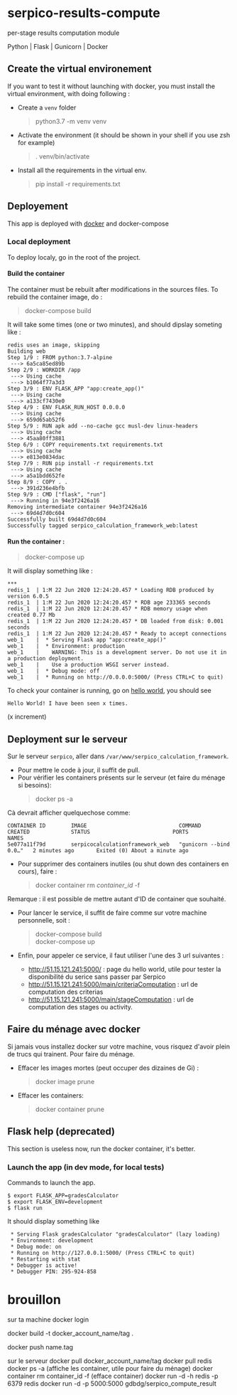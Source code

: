 # serpico-results-compute
per-stage results computation module

Python | Flask | Gunicorn | Docker

## Create the virtual environement
If you want to test it without launching with docker, you must install the virtual environment, with doing following : 
* Create a `venv` folder

    > python3.7 -m venv venv

* Activate the environment (it should be shown in your shell if you use zsh for example)

    > . venv/bin/activate


* Install all the requirements in the virtual env.

    > pip install -r requirements.txt

## Deployement
This app is deployed with  [docker](https://docs.docker.com/) and docker-compose
### Local deployment
To deploy localy, go in the root of the project.
#### Build the container
The container must  be rebuilt after modifications in the sources files. To rebuild the container image, do : 

> docker-compose build

It will take some times (one or two minutes), and should dipslay someting like : 
```
redis uses an image, skipping
Building web
Step 1/9 : FROM python:3.7-alpine
 ---> 6a5ca85ed89b
Step 2/9 : WORKDIR /app
 ---> Using cache
 ---> b1064f77a3d3
Step 3/9 : ENV FLASK_APP "app:create_app()"
 ---> Using cache
 ---> a133cf7430e0
Step 4/9 : ENV FLASK_RUN_HOST 0.0.0.0
 ---> Using cache
 ---> 659d65ab52f6
Step 5/9 : RUN apk add --no-cache gcc musl-dev linux-headers
 ---> Using cache
 ---> 45aa80ff3881
Step 6/9 : COPY requirements.txt requirements.txt
 ---> Using cache
 ---> e813e0834dac
Step 7/9 : RUN pip install -r requirements.txt
 ---> Using cache
 ---> a5a1bdd652fe
Step 8/9 : COPY . .
 ---> 391d236e4bfb
Step 9/9 : CMD ["flask", "run"]
 ---> Running in 94e3f2426a16
Removing intermediate container 94e3f2426a16
 ---> 69d4d7d0c604
Successfully built 69d4d7d0c604
Successfully tagged serpico_calculation_framework_web:latest
```
#### Run the container :

> docker-compose up


It will display something like : 
```
***
redis_1  | 1:M 22 Jun 2020 12:24:20.457 * Loading RDB produced by version 6.0.5
redis_1  | 1:M 22 Jun 2020 12:24:20.457 * RDB age 233365 seconds
redis_1  | 1:M 22 Jun 2020 12:24:20.457 * RDB memory usage when created 0.77 Mb
redis_1  | 1:M 22 Jun 2020 12:24:20.457 * DB loaded from disk: 0.001 seconds
redis_1  | 1:M 22 Jun 2020 12:24:20.457 * Ready to accept connections
web_1    |  * Serving Flask app "app:create_app()"
web_1    |  * Environment: production
web_1    |    WARNING: This is a development server. Do not use it in a production deployment.
web_1    |    Use a production WSGI server instead.
web_1    |  * Debug mode: off
web_1    |  * Running on http://0.0.0.0:5000/ (Press CTRL+C to quit)
```
To check your container is running, go on [hello world](http://0.0.0.0:5000/), you should see 
```
Hello World! I have been seen x times.
```
(x increment)


## Deployment sur le serveur
Sur le serveur ```serpico```, aller dans ```/var/www/serpico_calculation_framework```.
* Pour mettre le code à jour, il suffit de pull.
* Pour vérifier les containers présents sur le serveur (et faire du ménage si besoins): 
    > docker ps -a 

Cà devrait afficher quelquechose comme: 
```
CONTAINER ID        IMAGE                             COMMAND                  CREATED             STATUS                          PORTS               NAMES
5e077a11f79d        serpicocalculationframework_web   "gunicorn --bind 0.0…"   2 minutes ago       Exited (0) About a minute ago   
```
* Pour supprimer des containers inutiles (ou shut down des containers en  cours), faire : 
    > docker container rm *container_id* -f 

Remarque : il est possible de mettre autant d'ID de container que souhaité.
* Pour lancer le service, il suffit de faire comme sur votre machine personnelle, soit :
    >docker-compose build                                                                               
    >docker-compose up

* Enfin, pour appeler ce service, il faut utiliser l'une des 3 url suivantes : 
    * http://51.15.121.241:5000/ : page du hello world, utile pour tester la disponibilité du serice sans passer par Serpico
    * http://51.15.121.241:5000/main/criteriaComputation : url de computation des criterias
    * http://51.15.121.241:5000/main/stageComputation : url de computation des stages ou activity. 

## Faire du ménage avec docker
Si jamais vous installez docker sur votre machine, vous risquez d'avoir plein de trucs qui trainent.
Pour faire du ménage.
* Effacer les images mortes (peut occuper des dizaines de Gi) :
    > docker image prune
* Effacer les containers:
    > docker container prune
    
    
                                                                      
## Flask help (deprecated)
This section is useless now, run the docker container, it's better.
### Launch the app (in dev mode, for local tests)
Commands to launch the app.
```
$ export FLASK_APP=gradesCalculator
$ export FLASK_ENV=development
$ flask run
```
It should display something like
```
 * Serving Flask gradesCalculator "gradesCalculator" (lazy loading)
 * Environment: development
 * Debug mode: on
 * Running on http://127.0.0.1:5000/ (Press CTRL+C to quit)
 * Restarting with stat
 * Debugger is active!
 * Debugger PIN: 295-924-858
```

# brouillon
sur ta machine
docker login 

docker build -t docker_account_name/tag .

docker push name.tag

sur le serveur
docker pull docker_account_name/tag
docker pull redis
docker ps -a (affiche les container, utile pour faire du ménage)
 docker container rm container_id -f (efface container)
docker run -d -h redis -p 6379 redis 
 docker run -d -p 5000:5000 gdbdg/serpico_compute_result

